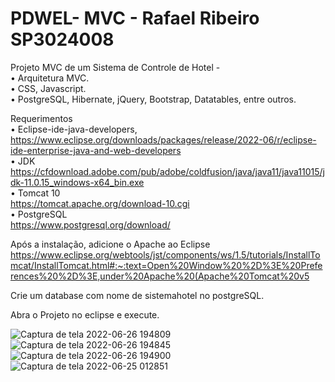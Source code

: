 # PDWEL- MVC - Rafael Ribeiro SP3024008  
Projeto MVC de um Sistema de Controle de Hotel -  
• Arquitetura MVC.  
• CSS, Javascript.  
• PostgreSQL, Hibernate, jQuery, Bootstrap, Datatables, entre outros.  

Requerimentos  
• Eclipse-ide-java-developers,   
https://www.eclipse.org/downloads/packages/release/2022-06/r/eclipse-ide-enterprise-java-and-web-developers  
• JDK   
https://cfdownload.adobe.com/pub/adobe/coldfusion/java/java11/java11015/jdk-11.0.15_windows-x64_bin.exe  
• Tomcat 10  
https://tomcat.apache.org/download-10.cgi   
• PostgreSQL  
https://www.postgresql.org/download/   

Após a instalação, adicione o Apache ao Eclipse 
https://www.eclipse.org/webtools/jst/components/ws/1.5/tutorials/InstallTomcat/InstallTomcat.html#:~:text=Open%20Window%20%2D%3E%20Preferences%20%2D%3E,under%20Apache%20(Apache%20Tomcat%20v5  

Crie um database com nome de sistemahotel no postgreSQL.  

Abra o Projeto no eclipse e execute.  


![Captura de tela 2022-06-26 194809](https://user-images.githubusercontent.com/54046383/175836690-f8b85054-99b9-41f2-9289-acb8c9c58f88.png)
![Captura de tela 2022-06-26 194845](https://user-images.githubusercontent.com/54046383/175836695-28eb683c-3aff-4a2c-88b3-532e5a9980b6.png)
![Captura de tela 2022-06-26 194900](https://user-images.githubusercontent.com/54046383/175836696-4502578d-3090-4cb0-870e-aa9c40fb680e.png)
![Captura de tela 2022-06-25 012851](https://user-images.githubusercontent.com/54046383/175757983-606be96f-0844-4002-92fa-8831ad67cc12.png)
